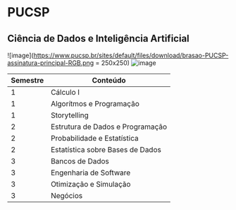 # PUCSP
## Ciência de Dados e Inteligência Artificial
![image](https://www.pucsp.br/sites/default/files/download/brasao-PUCSP-assinatura-principal-RGB.png = 250x250)
![image](https://github.com/anacgr05/PUCSP/assets/151938722/45f0f94f-d260-4b95-a5fd-38ff812131a6)

|Semestre|Conteúdo|
|---|---|
|1|	Cálculo I|
|1|	Algorítmos e Programação|
|1| Storytelling|
|2|Estrutura de Dados e Programação|
|2|Probabilidade e Estatística|
|2|Estatística sobre Bases de Dados|
|3|Bancos de Dados|
|3|Engenharia de Software|
|3|Otimização e Simulação|
|3|Negócios|

